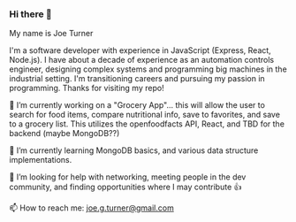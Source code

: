### Hi there 👋

My name is Joe Turner

I'm a software developer with experience in JavaScript (Express, React, Node.js). I have about a decade of experience as an automation controls engineer, designing complex systems and programming big machines in the industrial setting. I'm transitioning careers and pursuing my passion in programming. Thanks for visiting my repo!

🔭 I’m currently working on a "Grocery App"... this will allow the user to search for food items, compare nutritional info, save to favorites, and save to a grocery list. This utilizes the openfoodfacts API, React, and TBD for the backend (maybe MongoDB??)

🌱 I’m currently learning MongoDB basics, and various data structure implementations.

🤔 I’m looking for help with networking, meeting people in the dev community, and finding opportunities where I may contribute 👍

📫 How to reach me: joe.g.turner@gmail.com

<!--
**joegturner/joegturner** is a ✨ _special_ ✨ repository because its `README.md` (this file) appears on your GitHub profile.

Here are some ideas to get you started:

- 🔭 I’m currently working on ...
- 🌱 I’m currently learning ...
- 👯 I’m looking to collaborate on ...
- 🤔 I’m looking for help with ...
- 💬 Ask me about ...
- 📫 How to reach me: ...
- 😄 Pronouns: ...
- ⚡ Fun fact: ...
-->
